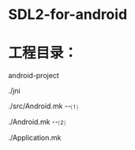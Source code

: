 # SDL2-for-android
# 工程目录：
android-project</p>
            ./jni</p>
                ./src/Android.mk       --⑴</p>
                ./Android.mk               --⑵</p>
                ./Application.mk</p>



